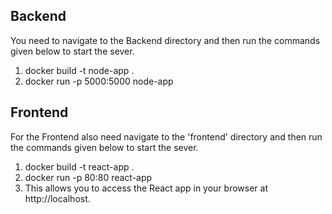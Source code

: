 ## Backend
You need to navigate to the Backend directory and then run the commands given below to start the sever.
1. docker build -t node-app .
2. docker run -p 5000:5000 node-app

## Frontend
For the Frontend also need navigate to the 'frontend' directory and then run the commands given below to start the sever.
1. docker build -t react-app .
2. docker run -p 80:80 react-app
3. This allows you to access the React app in your browser at http://localhost.
